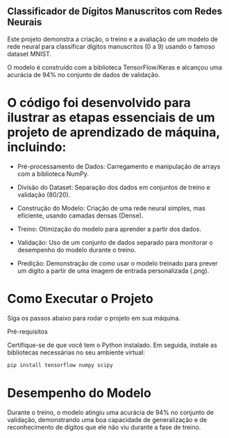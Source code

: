 ## Classificador de Dígitos Manuscritos com Redes Neurais

Este projeto demonstra a criação, o treino e a avaliação de um modelo de rede neural para classificar dígitos manuscritos (0 a 9) usando o famoso dataset MNIST.

O modelo é construído com a biblioteca TensorFlow/Keras e alcançou uma acurácia de 94% no conjunto de dados de validação.


# O código foi desenvolvido para ilustrar as etapas essenciais de um projeto de aprendizado de máquina, incluindo:

- Pré-processamento de Dados: Carregamento e manipulação de arrays com a biblioteca NumPy.

- Divisão do Dataset: Separação dos dados em conjuntos de treino e validação (80/20).

- Construção do Modelo: Criação de uma rede neural simples, mas eficiente, usando camadas densas (Dense).

- Treino: Otimização do modelo para aprender a partir dos dados.

- Validação: Uso de um conjunto de dados separado para monitorar o desempenho do modelo durante o treino.

- Predição: Demonstração de como usar o modelo treinado para prever um dígito a partir de uma imagem de entrada personalizada (.png).

# Como Executar o Projeto

Siga os passos abaixo para rodar o projeto em sua máquina.

Pré-requisitos

Certifique-se de que você tem o Python instalado. Em seguida, instale as bibliotecas necessárias no seu ambiente virtual:

```bash
pip install tensorflow numpy scipy
```

# Desempenho do Modelo

Durante o treino, o modelo atingiu uma acurácia de 94% no conjunto de validação, demonstrando uma boa capacidade de generalização e de reconhecimento de dígitos que ele não viu durante a fase de treino.